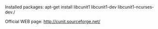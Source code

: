 Installed packages:
apt-get install libcunit1 libcunit1-dev libcunit1-ncurses-dev./

Official WEB page:
http://cunit.sourceforge.net/